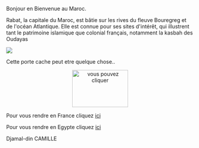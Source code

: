 Bonjour en Bienvenue au Maroc.

Rabat, la capitale du Maroc, est bâtie sur les rives du fleuve Bouregreg et de l'océan Atlantique. Elle est connue pour ses sites d'intérêt, qui illustrent tant le patrimoine islamique que colonial français, notamment la kasbah des Oudayas

<img src="https://www.frs.es/fileadmin/_processed_/3/7/csm_csm-frs-iberia-destinos-rabat_06cdf5682b.jpg">

Cette porte cache peut etre quelque chose..
<center>
<a href="/secret.md"> 
<img src="https://media.istockphoto.com/photos/arabic-oriental-styled-door-in-morocco-picture-id1192366627?k=20&m=1192366627&s=612x612&w=0&h=QhcbQk7dNZ0yJ0SKCbdV3pd7oBS5T8vVfKWk7XDLH4w=" title="vous pouvez cliquer" height=100px width=150px/>
</a></center>

Pour vous rendre en France cliquez <a href="/france.md">ici</a>

Pour vous rendre en Egypte cliquez <a href="/egypte.md">ici</a>

Djamal-din CAMILLE

